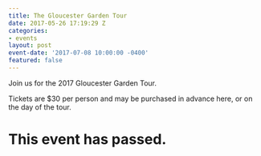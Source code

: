 ```yaml
---
title: The Gloucester Garden Tour
date: 2017-05-26 17:19:29 Z
categories:
- events
layout: post
event-date: '2017-07-08 10:00:00 -0400'
featured: false
---
```


Join us for the 2017 Gloucester Garden Tour.

Tickets are $30 per person and may be purchased in advance here, or on the day of the tour.

# This event has passed.
